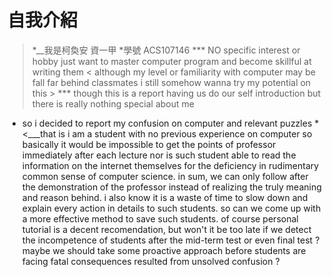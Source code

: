 # 自我介紹
> *__我是柯奐安 資一甲
> *學號 ACS107146
*** NO specific interest or hobby just want to master computer program and become skillful at writing them
< although my level or familiarity with computer may be fall far behind classmates i still somehow wanna try my potential on this >
*** though this is a report having us do our self introduction but there is really nothing special about me 
* so i decided to report my confusion on computer and relevant puzzles *
<___that is i am a student with no previous experience on computer so basically it would be impossible to get the points of professor immediately after each lecture nor is such student able to read the information on the internet themselves for the deficiency in rudimentary common sense of computer science. in sum, we can only follow after the demonstration of the professor instead of realizing the truly meaning and reason behind. i also know it is a waste of time to slow down and explain every action in details to such students. so can we come up with a more effective method to save such students. of course personal tutorial is a decent recomendation, but won't it be too late if we detect the incompetence of students after the mid-term test or even final test ? maybe we should take some proactive approach before students are facing fatal consequences resulted from unsolved confusion ?

